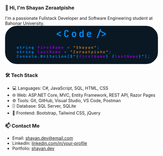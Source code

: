 ### 👋 Hi, I'm Shayan Zeraatpishe
I'm a passionate Fullstack Developer and Software Engineering student at Bahonar University.
<img src="https://github.com/Shayan-Zeraatpishe/Shayan-Zeraatpishe/blob/main/banner.png?raw=true"/>

### 🛠️ Tech Stack
- 💻 Languages: C#, JavaScript, SQL, HTML, CSS
- 🌐 Web: ASP.NET Core, MVC, Entity Framework, REST API, Razor Pages
- ⚙️ Tools: Git, GitHub, Visual Studio, VS Code, Postman
- 🗄️ Database: SQL Server, SQLite
- 🎨 Frontend: Bootstrap, Tailwind CSS, jQuery


### 📫 Contact Me
- Email: shayan.dev@email.com
- LinkedIn: [linkedin.com/in/your-profile](https://linkedin.com/in/your-profile)
- Portfolio: [shayan.dev](https://your-portfolio-link.com)
